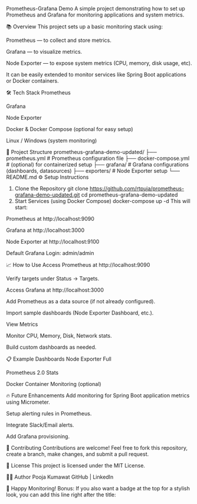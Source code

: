 Prometheus-Grafana Demo
A simple project demonstrating how to set up Prometheus and Grafana for monitoring applications and system metrics.

📚 Overview
This project sets up a basic monitoring stack using:

Prometheus — to collect and store metrics.

Grafana — to visualize metrics.

Node Exporter — to expose system metrics (CPU, memory, disk usage, etc).

It can be easily extended to monitor services like Spring Boot applications or Docker containers.

🛠 Tech Stack
Prometheus

Grafana

Node Exporter

Docker & Docker Compose (optional for easy setup)

Linux / Windows (system monitoring)

🚀 Project Structure
prometheus-grafana-demo-updated/
├── prometheus.yml   # Prometheus configuration file
├── docker-compose.yml  # (optional) for containerized setup
├── grafana/         # Grafana configurations (dashboards, datasources)
├── exporters/       # Node Exporter setup
└── README.md
⚙️ Setup Instructions
1. Clone the Repository
git clone https://github.com/rtpuja/prometheus-grafana-demo-updated.git
cd prometheus-grafana-demo-updated
2. Start Services (using Docker Compose)
docker-compose up -d
This will start:

Prometheus at http://localhost:9090

Grafana at http://localhost:3000

Node Exporter at http://localhost:9100

Default Grafana Login: admin/admin

📈 How to Use
Access Prometheus at http://localhost:9090

Verify targets under Status → Targets.

Access Grafana at http://localhost:3000

Add Prometheus as a data source (if not already configured).

Import sample dashboards (Node Exporter Dashboard, etc.).

View Metrics

Monitor CPU, Memory, Disk, Network stats.

Build custom dashboards as needed.

📋 Example Dashboards
Node Exporter Full

Prometheus 2.0 Stats

Docker Container Monitoring (optional)

🔥 Future Enhancements
Add monitoring for Spring Boot application metrics using Micrometer.

Setup alerting rules in Prometheus.

Integrate Slack/Email alerts.

Add Grafana provisioning.

🤝 Contributing
Contributions are welcome!
Feel free to fork this repository, create a branch, make changes, and submit a pull request.

📄 License
This project is licensed under the MIT License.

🙋‍♂️ Author
Pooja Kumawat
GitHub | LinkedIn

🚀 Happy Monitoring!
Bonus:
If you also want a badge at the top for a stylish look, you can add this line right after the title:


